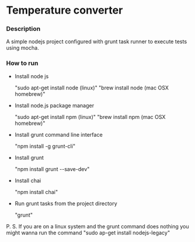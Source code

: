 # Temperature converter

### Description

A simple nodejs project configured with grunt task runner to execute tests using mocha.

### How to run

* Install node js

    "sudo apt-get install node (linux)"
    "brew install node (mac OSX homebrew)"

* Install node.js package manager

    "sudo apt-get install npm (linux)"
    "brew install npm (mac OSX homebrew)"

* Install grunt command line interface

    "npm install -g grunt-cli"

* Install grunt

    "npm install grunt --save-dev"

* Install chai

    "npm install chai"

* Run grunt tasks from the project directory

    "grunt"

P. S. If you are on a linux system and the grunt command does nothing you might wanna run the command "sudo ap-get install nodejs-legacy"
